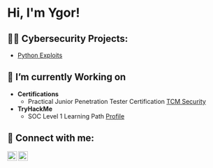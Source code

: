 <h1>Hi, I'm Ygor! 
</h1>

<h2>👨‍💻 Cybersecurity Projects:</h2>

- [Python Exploits](https://github.com/honestoygor/pythonexploits)

<h2>🔭 I’m currently Working on</h2>

- <b>Certifications</b>
  - Practical Junior Penetration Tester Certification [TCM Security](https://certifications.tcm-sec.com/pjpt/)
- <b>TryHackMe</b>
  - SOC Level 1 Learning Path [Profile](https://tryhackme.com/p/Honygu)

<h2> 🤳 Connect with me:</h2>

[<img align="left" alt="JoshMadakor | LinkedIn" width="22px" src="https://cdn.jsdelivr.net/npm/simple-icons@v3/icons/linkedin.svg" />][linkedin]
[<img align="left" alt="JoshMadakor | Instagram" width="22px" src="https://cdn.jsdelivr.net/npm/simple-icons@v3/icons/instagram.svg" />][instagram]

[instagram]: https://www.instagram.com/ygorhonesto/
[linkedin]: https://www.linkedin.com/in/ygorhonesto

<!--

<br/><a href="https://www.linkedin.com/in/joshmadakor/">Cybersecurity Professional</a>, <a href="https://www.youtube.com/c/joshmadakor">YouTuber</a>

<h2>📺 YouTube Videos</h2>  

- [Active Directory Home Lab]

Here are some ideas to get you started:

- 🔭 I’m currently working on ...
- 🌱 I’m currently learning ...
- 👯 I’m looking to collaborate on ...
- 🤔 I’m looking for help with ...
- 💬 Ask me about ...
- 📫 How to reach me: ...
- 😄 Pronouns: ...
- ⚡ Fun fact: ...
-->
